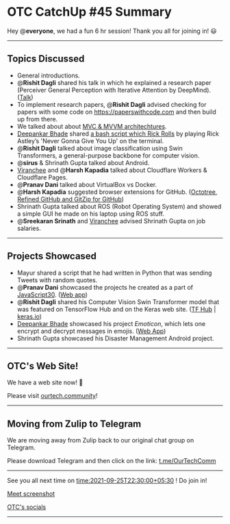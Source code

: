 # OTC CatchUp #45 Summary

Hey @**everyone**, we had a fun 6 hr session!
Thank you all for joining in! :smiley:

---

## Topics Discussed

- General introductions.
- @**Rishit Dagli** shared his talk in which he explained a research paper (Perceiver General Perception with Iterative Attention by DeepMind). ([Talk](https://www.youtube.com/watch?v=Ur0HHfQzg78))
- To implement research papers, @**Rishit Dagli** advised checking for papers with some code on https://paperswithcode.com and then build up from there.
- We talked about about [MVC & MVVM architechtures](https://www.guru99.com/mvc-vs-mvvm.html).
- [Deepankar Bhade](https://twitter.com/DeepankarBhade) shared [a bash script which Rick Rolls](https://github.com/keroserene/rickrollrc) by playing Rick Astley’s 'Never Gonna Give You Up' on the terminal.
- @**Rishit Dagli** talked about image classification using Swin Transformers, a general-purpose backbone for computer vision.
- @**sirus** & Shrinath Gupta talked about Android.
- [Viranchee](https://twitter.com/code_magician) and @**Harsh Kapadia** talked about Cloudflare Workers & Cloudflare Pages.
- @**Pranav Dani** talked about VirtualBox vs Docker.
- @**Harsh Kapadia** suggested browser extensions for GitHub. ([Octotree, Refined GitHub and GitZip for GitHub](https://harshkapadia2.github.io/git_basics/#_browser_extensions_for_github))
- Shrinath Gupta talked about ROS (Robot Operating System) and showed a simple GUI he made on his laptop using ROS stuff.
- @**Sreekaran Srinath** and [Viranchee](https://twitter.com/code_magician) advised Shrinath Gupta on job salaries.

---

## Projects Showcased

- Mayur shared a script that he had written in Python that was sending Tweets with random quotes.
- @**Pranav Dani** showcased the projects he created as a part of [JavaScript30](https://javascript30.com). ([Web app](https://pranavdani.github.io/JS30))
- @**Rishit Dagli** shared his Computer Vision Swin Transformer model that was featured on TensorFlow Hub and on the Keras web site. ([TF Hub](https://tfhub.dev/rishit-dagli/swin-transformer/1) | [keras.io](https://keras.io/examples/vision/swin_transformers))
- [Deepankar Bhade](https://twitter.com/DeepankarBhade) showcased his project *Emoticon*, which lets one encrypt and decrypt messages in emojis. ([Web App](https://emoticon.vercel.app))
- Shrinath Gupta showcased his Disaster Management Android project.

---

## OTC's Web Site!

We have a web site now! :tada:

Please visit [ourtech.community](https://ourtech.community)!

---

## Moving from Zulip to Telegram

We are moving away from Zulip back to our original chat group on Telegram.

Please download Telegram and then click on the link: [t.me/OurTechComm](https://t.me/OurTechComm)

---

See you all next time on <time:2021-09-25T22:30:00+05:30>  ! 
Do join in!

[Meet screenshot](/user_uploads/29573/PDF2XqhSswwirc8ML5qICIGP/image.png)

[OTC's socials](https://otc.bio.link)

---